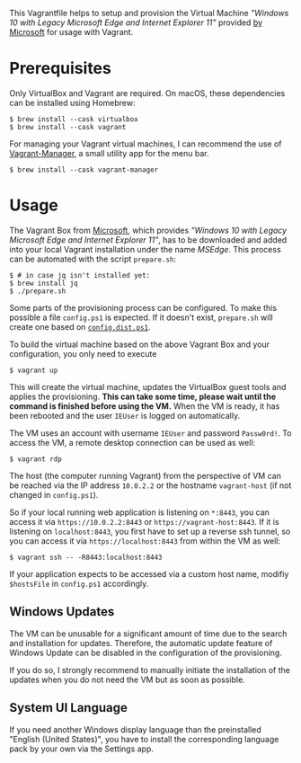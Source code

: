 This Vagrantfile helps to setup and provision the Virtual Machine *"Windows 10 with 
Legacy Microsoft Edge and Internet Explorer 11"* provided 
[by Microsoft](https://developer.microsoft.com/en-us/microsoft-edge/tools/vms/) for usage with Vagrant.

# Prerequisites
Only VirtualBox and Vagrant are required. On macOS, these dependencies can be installed using Homebrew:

```shell
$ brew install --cask virtualbox
$ brew install --cask vagrant
```

For managing your Vagrant virtual machines, I can recommend the use of [Vagrant-Manager](http://vagrantmanager.com/), a small utility app for the menu bar.

```shell
$ brew install --cask vagrant-manager
```

# Usage
The Vagrant Box from [Microsoft](https://developer.microsoft.com/en-us/microsoft-edge/tools/vms/),
which provides *"Windows 10 with Legacy Microsoft Edge and Internet Explorer 11"*, has to be downloaded
and added into your local Vagrant installation under the name *MSEdge*. This process can be automated with
the script `prepare.sh`:

```shell
$ # in case jq isn't installed yet:
$ brew install jq
$ ./prepare.sh
```

Some parts of the provisioning process can be configured. To make this possible a file `config.ps1` is expected.
If it doesn't exist, `prepare.sh` will create one based on [`config.dist.ps1`](config.dist.ps1).

To build the virtual machine based on the above Vagrant Box and your configuration, you only need to execute

```shell
$ vagrant up
```

This will create the virtual machine, updates the VirtualBox guest tools and applies the provisioning.
**This can take some time, please wait until the command is finished before using the VM.**
When the VM is ready, it has been rebooted and the user `IEUser` is logged on automatically.

The VM uses an account with username `IEUser` and password `Passw0rd!`. To access the VM, a remote desktop connection can be used as well:

```shell
$ vagrant rdp
```

The host (the computer running Vagrant) from the perspective of VM can be reached via the IP address 
`10.0.2.2` or the hostname `vagrant-host` (if not changed in `config.ps1`).

So if your local running web application is listening on `*:8443`, you can access it
via `https://10.0.2.2:8443` or `https://vagrant-host:8443`. If it is listening on `localhost:8443`, 
you first have to set up a reverse ssh tunnel, so you can access it via `https://localhost:8443` 
from within the VM as well:

```shell
$ vagrant ssh -- -R8443:localhost:8443
```

If your application expects to be accessed via a custom host name, modifiy `$hostsFile` in `config.ps1`
accordingly.

## Windows Updates

The VM can be unusable for a significant amount of time due to the search and installation for
updates. Therefore, the automatic update feature of Windows Update can be disabled in the configuration
of the provisioning.

If you do so, I strongly recommend to manually initiate the installation of the updates when you do not
need the VM but as soon as possible.

## System UI Language

If you need another Windows display language than the preinstalled "English (United States)",
you have to install the corresponding language pack by your own via the Settings app.
